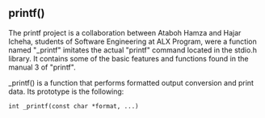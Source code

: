 ## printf()
The printf project is a collaboration between Ataboh Hamza and Hajar Icheha, students of Software Engineering at ALX Program, were a function named "_printf" imitates the actual "printf" command located in the stdio.h library. It contains some of the basic features and functions found in the manual 3 of "printf".


_printf() is a function that performs formatted output conversion and print data. Its prototype is the following:

	int _printf(const char *format, ...)

